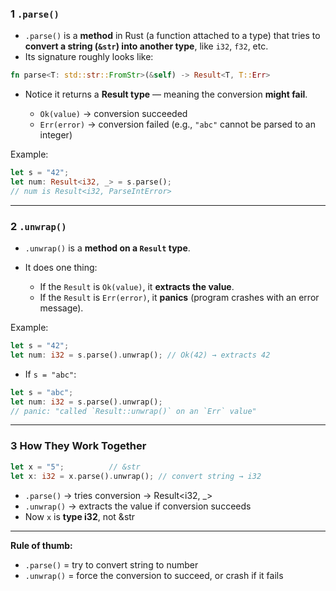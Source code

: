 
### **1️ `.parse()`**

* `.parse()` is a **method** in Rust (a function attached to a type) that tries to **convert a string (`&str`) into another type**, like `i32`, `f32`, etc.
* Its signature roughly looks like:

```rust
fn parse<T: std::str::FromStr>(&self) -> Result<T, T::Err>
```

* Notice it returns a **Result type** — meaning the conversion **might fail**.

  * `Ok(value)` → conversion succeeded
  * `Err(error)` → conversion failed (e.g., `"abc"` cannot be parsed to an integer)

Example:

```rust
let s = "42";
let num: Result<i32, _> = s.parse(); 
// num is Result<i32, ParseIntError>
```

---

### **2️ `.unwrap()`**

* `.unwrap()` is a **method on a `Result` type**.
* It does one thing:

  * If the `Result` is `Ok(value)`, it **extracts the value**.
  * If the `Result` is `Err(error)`, it **panics** (program crashes with an error message).

Example:

```rust
let s = "42";
let num: i32 = s.parse().unwrap(); // Ok(42) → extracts 42
```

* If `s = "abc"`:

```rust
let s = "abc";
let num: i32 = s.parse().unwrap(); 
// panic: "called `Result::unwrap()` on an `Err` value"
```

---

### **3️ How They Work Together**

```rust
let x = "5";          // &str
let x: i32 = x.parse().unwrap(); // convert string → i32
```

* `.parse()` → tries conversion → Result\<i32, \_>
* `.unwrap()` → extracts the value if conversion succeeds
* Now `x` is **type i32**, not \&str

---

 **Rule of thumb:**

* `.parse()` = try to convert string to number
* `.unwrap()` = force the conversion to succeed, or crash if it fails



